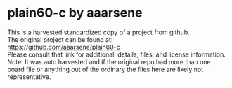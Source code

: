 
# plain60-c by aaarsene  
This is a harvested standardized copy of a project from github.  
The original project can be found at:  
https://github.com/aaarsene/plain60-c  
Please consult that link for additional, details, files, and license information.  
Note: It was auto harvested and if the original repo had more than one board file or anything out of the ordinary the files here are likely not representative.  
    